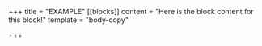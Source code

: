 +++
title = "EXAMPLE"
[[blocks]]
content = "Here is the block content for this block!"
template = "body-copy"

+++
